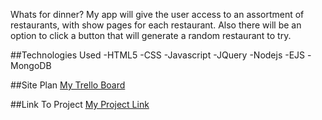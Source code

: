 Whats for dinner?
My app will give the user access to an assortment of restaurants, with show pages for each restaurant. Also there will be an option to click a button that will generate a random restaurant to try.

##Technologies Used
-HTML5
-CSS
-Javascript
-JQuery
-Nodejs
-EJS
-MongoDB

##Site Plan
[My Trello Board](https://trello.com/invite/b/F8yBoGeA/ATTI4ba04f0ea6051a32606ca7d1ab7c6ebd663F7F98/unit-2-project)

##Link To Project
[My Project Link](https://whats-for-dinner-t3y0.onrender.com)